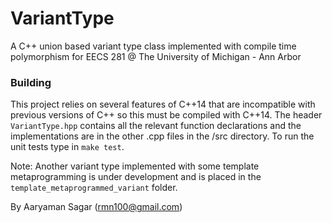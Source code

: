 # VariantType

A C++ union based variant type class implemented with compile time
polymorphism for EECS 281 @ The University of Michigan - Ann Arbor

### Building
This project relies on several features of C++14 that are incompatible with
previous versions of C++ so this must be compiled with C++14.  The header
`VariantType.hpp` contains all the relevant function declarations and the
implementations are in the other .cpp files in the /src directory.  To run the
unit tests type in ``make test``. 

Note: Another variant type implemented with some template metaprogramming is
under development and is placed in the `template_metaprogrammed_variant`
folder.

By Aaryaman Sagar (rmn100@gmail.com) 
